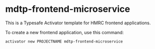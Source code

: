 mdtp-frontend-microservice
==========================

This is a Typesafe Activator template for HMRC frontend applications.

To create a new frontend application, use this command:

```
activator new PROJECTNAME mdtp-frontend-microservice
```